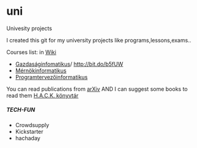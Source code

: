 # uni
Univesity projects

I created this git for my university projects like programs,lessons,exams..

Courses list: in <a href="https://github.com/HexUni/uni/wiki">Wiki</a>
    <ul>
        <li>
            <a href="http://bit.do/b5fXG">Gazdaságinfomatikus</a>/
            <a href="http://bit.do/b5fUW">http://bit.do/b5fUW</a>
        </li>
        <li>
            <a href="http://bit.do/b5fUu">Mérnökinformatikus</a>
        </li>
        <li>
            <a href="http://bit.do/b5fUC">Programtervezőinformatikus</a>
        </li>
    </ul>
You can read publications from <a href="https://arxiv.org/">arXiv</a>
AND I can suggest some books to read them <a href="https://hsbp.org/konyvtar">H.A.C.K. könyvtár</a>

<h5> TECH-FUN </h5>
<ul>
<li>Crowdsupply</li>
<li>Kickstarter</li>
<li>hachaday</li>
</ul>
